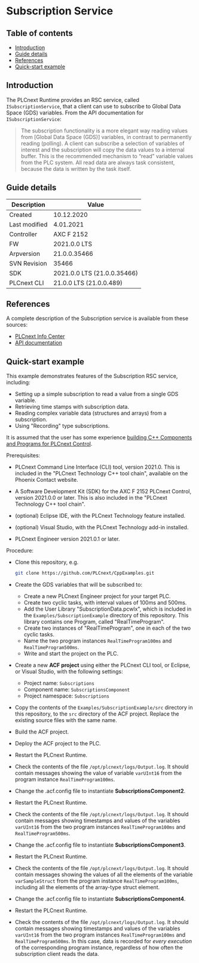 # Subscription Service

## Table of contents

<!-- TOC depthFrom:2 orderedList:true -->

- [Introduction](#introduction)
- [Guide details](#guide-details)
- [References](#references)
- [Quick-start example](#quick-start-example)

<!-- /TOC -->

## Introduction

The PLCnext Runtime provides an RSC service, called `ISubscriptionService`, that a client can use to subscribe to Global Data Space (GDS) variables. From the API documentation for `ISubscriptionService`:

> The subscription functionality is a more elegant way reading values from [Global Data Space (GDS)] variables, in contrast to permanently reading (polling). A client can subscribe a selection of variables of interest and the subscription will copy the data values to a internal buffer. This is the recommended mechanism to “read” variable values from the PLC system. All read data are always task consistent, because the data is written by the task itself.

## Guide details
|Description | Value |
|------------ |-----------|
|Created | 10.12.2020 |
|Last modified| 4.01.2021 |
|Controller| AXC F 2152 |
|FW| 2021.0.0 LTS |
|Arpversion| 21.0.0.35466 |
|SVN Revision| 35466 |
|SDK| 2021.0.0 LTS (21.0.0.35466) |
|PLCnext CLI | 21.0.0 LTS (21.0.0.489) |

## References

A complete description of the Subscription service is available from these sources:

- [PLCnext Info Center](https://www.plcnext.help/te/Service_Components/Remote_Service_Calls_RSC/RSC_GDS_services.htm#ISubscriptionService)
- [API documentation](https://api.plcnext.help/api_docs_2021-0-LTS/classArp_1_1Plc_1_1Gds_1_1Services_1_1ISubscriptionService.html)

## Quick-start example

This example demonstrates features of the Subscription RSC service, including:

- Setting up a simple subscription to read a value from a single GDS variable.
- Retrieving time stamps with subscription data.
- Reading complex variable data (structures and arrays) from a subscription.
- Using "Recording" type subscriptions.

It is assumed that the user has some experience [building C++ Components and Programs for PLCnext Control](https://www.plcnext.help/te/Programming/Cpp/Cpp_programming/Cpp_programs_in_PLCnext.htm).

Prerequisites:

- PLCnext Command Line Interface (CLI) tool, version 2021.0. This is included in the "PLCnext Technology C++ tool chain", available on the Phoenix Contact website.

- A Software Development Kit (SDK) for the AXC F 2152 PLCnext Control, version 2021.0.0 or later. This is also included in the "PLCnext Technology C++ tool chain".

- (optional) Eclipse IDE, with the PLCnext Technology feature installed.

- (optional) Visual Studio, with the PLCnext Technology add-in installed.

- PLCnext Engineer version 2021.0.1 or later.

Procedure:

- Clone this repository, e.g.

   ```sh
   git clone https://github.com/PLCnext/CppExamples.git
   ```

- Create the GDS variables that will be subscribed to:
  - Create a new PLCnext Engineer project for your target PLC.
  - Create two cyclic tasks, with interval values of 100ms and 500ms.
  - Add the User Library "SubscriptionData.pcwlx", which is included in the `Examples/SubscriptionExample` directory of this repository. This library contains one Program, called "RealTimeProgram".
  - Create two instances of "RealTimeProgram", one in each of the two cyclic tasks.
  - Name the two program instances `RealTimeProgram100ms` and `RealTimeProgram500ms`.
  - Write and start the project on the PLC.

- Create a new **ACF project** using either the PLCnext CLI tool, or Eclipse, or Visual Studio, with the following settings:
  - Project name: `Subscriptions`
  - Component name: `SubscriptionsComponent`
  - Project namespace: `Subscriptions`

- Copy the contents of the `Examples/SubscriptionExample/src` directory in this repository, to the `src` directory of the ACF project. Replace the existing source files with the same name.

- Build the ACF project.

- Deploy the ACF project to the PLC.

- Restart the PLCnext Runtime.

- Check the contents of the file `/opt/plcnext/logs/Output.log`. It should contain messages showing the value of variable `varUInt16` from the program instance `RealTimeProgram100ms`.

- Change the .acf.config file to instantiate **SubscriptionsComponent2**.

- Restart the PLCnext Runtime.

- Check the contents of the file `/opt/plcnext/logs/Output.log`. It should contain messages showing timestamps and values of the variables `varUInt16` from the two program instances `RealTimeProgram100ms` and `RealTimeProgram500ms`.

- Change the .acf.config file to instantiate **SubscriptionsComponent3**.

- Restart the PLCnext Runtime.

- Check the contents of the file `/opt/plcnext/logs/Output.log`. It should contain messages showing the values of all the elements of the variable `varSampleStruct` from the program instance `RealTimeProgram100ms`, including all the elements of the array-type struct element.

- Change the .acf.config file to instantiate **SubscriptionsComponent4**.

- Restart the PLCnext Runtime.

- Check the contents of the file `/opt/plcnext/logs/Output.log`. It should contain messages showing timestamps and values of the variables `varUInt16` from the two program instances `RealTimeProgram100ms` and `RealTimeProgram500ms`. In this case, data is recorded for *every execution* of the corresponding program instance, regardless of how often the subscription client reads the data.
